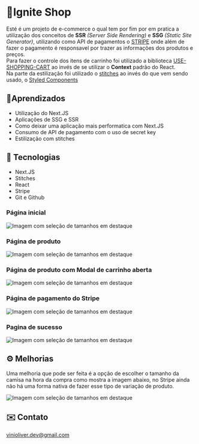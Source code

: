 
# 🚀Ignite Shop

Esté é um projeto de e-commerce o qual tem por fim por em pratica a utilização dos conceitos de
**SSR** *(Server Side Rendering)* e **SSG** *(Static Site Generator)*, utilizando como API de pagamentos o 
[STRIPE](https://stripe.com/br) onde além de fazer o pagamento é responsavel por trazer as informações dos produtos
e preços.  
Para fazer o controle dos itens de carrinho foi utilizado a biblioteca [USE-SHOPPING-CART](https://useshoppingcart.com/)
ao invés de se utilizar o **Context** padrão do React.  
Na parte da estilização foi utilizado o [stitches](https://stitches.dev/) ao invés do que vem sendo usado, o
[Styled Components](https://styled-components.com/)

## 📒Aprendizados

- Utilização do Next.JS
- Aplicações de SSG e SSR
- Como deixar uma aplicação mais performatica com Next.JS
- Consumo de API de pagamento com o uso de secret key
- Estilização com stitches


## 🔨 Tecnologias

- Next.JS
- Stitches
- React
- Stripe
- Git e Github
### Página inicial

![Imagem com seleção de tamanhos em destaque](https://imgur.com/hyDs0U0.png)

### Página de produto

![Imagem com seleção de tamanhos em destaque](https://imgur.com/XpJv7Z2.png)

### Página de produto com Modal de carrinho aberta

![Imagem com seleção de tamanhos em destaque](https://imgur.com/S9x8T62.png)

### Página de pagamento do Stripe

![Imagem com seleção de tamanhos em destaque](https://imgur.com/qS8rh2C.png)

### Pagina de sucesso

![Imagem com seleção de tamanhos em destaque](https://imgur.com/murGdDQ.png)

## ⚙️ Melhorias

Uma melhoria que pode ser feita é a opção de escolher o tamanho da camisa na hora da compra como mostra a imagem abaixo,
no Stripe ainda não há uma forma nativa de fazer esse tipo de variação de produto.

![Imagem com seleção de tamanhos em destaque](https://imgur.com/tMtJyPs.png)
## ✉️ Contato

vinioliver.dev@gmail.com

